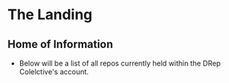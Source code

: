# The Landing
## Home of Information
- Below will be a list of all repos currently held within the DRep Colelctive's account.
